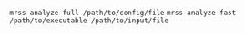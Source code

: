 `mrss-analyze full /path/to/config/file`
`mrss-analyze fast /path/to/executable /path/to/input/file`
